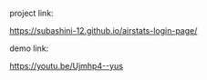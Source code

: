 project link:

https://subashini-12.github.io/airstats-login-page/

demo link:

https://youtu.be/Ujmhp4--yus
